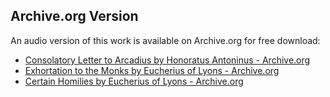 ## Archive.org Version

An audio version of this work is available on Archive.org for free download:

* [Consolatory Letter to Arcadius by Honoratus Antoninus - Archive.org](https://archive.org/details/consolatory-letter-to-arcadius)
* [Exhortation to the Monks by Eucherius of Lyons - Archive.org](https://archive.org/details/exhortation-to-the-monks)
* [Certain Homilies by Eucherius of Lyons - Archive.org](https://archive.org/details/certain-homilies)